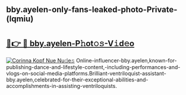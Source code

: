 ## bby.ayelen-only-fans​-leaked-photo​-Private-(lqmiu)


# <h2><a href="https://mediaupload.pro?title=bby.ayelen&ref=git">🔗👉 🔴 bby.ayelen-P𝚑ot𝚘𝚜-V𝚒d𝚎o</a></h2>

[![Corinna Kopf Nue Nu𝚍e𝚜](https://i.imgur.com/0qMVB7G.gif)](https://mediaupload.pro?title=bby.ayelen&ref=git)
Online-influencer-bby.ayelen,known-for-publishing-dance-and-lifestyle-content,-including-performances-and-vlogs-on-social-media-platforms.Brilliant-ventriloquist-assistant-bby.ayelen,celebrated-for-their-exceptional-abilities-and-accomplishments-in-assisting-ventriloquists.  